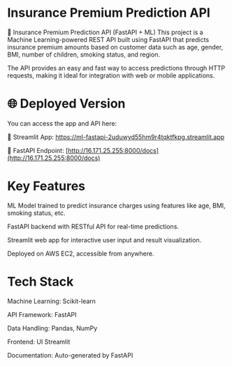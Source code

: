 # Insurance Premium Prediction API

🚀 Insurance Premium Prediction API (FastAPI + ML)
This project is a Machine Learning-powered REST API built using FastAPI that predicts insurance premium amounts based on customer data such as age, gender, BMI, number of children, smoking status, and region.

The API provides an easy and fast way to access predictions through HTTP requests, making it ideal for integration with web or mobile applications.

# 🌐 Deployed Version
You can access the app and API here:

🔗 Streamlit App: [https://ml-fastapi-2uduwyd55hm9r4tqktfkpg.streamlit.app
](https://personalitypredictionfastapi-drwefeh7mgpnxyrdjudfsz.streamlit.app)

🔗 FastAPI Endpoint: [http://16.171.25.255:8000/docs](http://16.171.25.255:8000/docs)


# Key Features
 
ML Model trained to predict insurance charges using features like age, BMI, smoking status, etc.

FastAPI backend with RESTful API for real-time predictions.

Streamlit web app for interactive user input and result visualization.

Deployed on AWS EC2, accessible from anywhere.


# Tech Stack

Machine Learning: Scikit-learn 

API Framework: FastAPI

Data Handling: Pandas, NumPy

Frontend: UI	Streamlit

Documentation: Auto-generated by FastAPI
